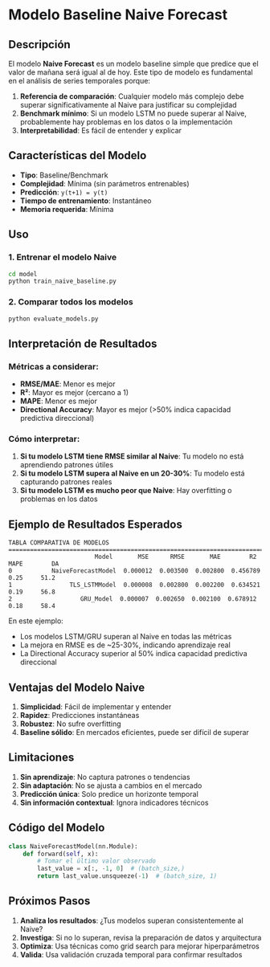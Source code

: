 # Modelo Baseline Naive Forecast

## Descripción

El modelo **Naive Forecast** es un modelo baseline simple que predice que el valor de mañana será igual al de hoy. Este tipo de modelo es fundamental en el análisis de series temporales porque:

1. **Referencia de comparación**: Cualquier modelo más complejo debe superar significativamente al Naive para justificar su complejidad
2. **Benchmark mínimo**: Si un modelo LSTM no puede superar al Naive, probablemente hay problemas en los datos o la implementación
3. **Interpretabilidad**: Es fácil de entender y explicar

## Características del Modelo

- **Tipo**: Baseline/Benchmark
- **Complejidad**: Mínima (sin parámetros entrenables)
- **Predicción**: `y(t+1) = y(t)`
- **Tiempo de entrenamiento**: Instantáneo
- **Memoria requerida**: Mínima

## Uso

### 1. Entrenar el modelo Naive

```bash
cd model
python train_naive_baseline.py
```

### 2. Comparar todos los modelos

```bash
python evaluate_models.py
```

## Interpretación de Resultados

### Métricas a considerar:

- **RMSE/MAE**: Menor es mejor
- **R²**: Mayor es mejor (cercano a 1)
- **MAPE**: Menor es mejor
- **Directional Accuracy**: Mayor es mejor (>50% indica capacidad predictiva direccional)

### Cómo interpretar:

1. **Si tu modelo LSTM tiene RMSE similar al Naive**: Tu modelo no está aprendiendo patrones útiles
2. **Si tu modelo LSTM supera al Naive en un 20-30%**: Tu modelo está capturando patrones reales
3. **Si tu modelo LSTM es mucho peor que Naive**: Hay overfitting o problemas en los datos

## Ejemplo de Resultados Esperados

```
TABLA COMPARATIVA DE MODELOS
================================================================================
                        Model       MSE      RMSE       MAE        R2      MAPE        DA
0           NaiveForecastModel  0.000012  0.003500  0.002800  0.456789    0.25     51.2
1                TLS_LSTMModel  0.000008  0.002800  0.002200  0.634521    0.19     56.8
2                   GRU_Model  0.000007  0.002650  0.002100  0.678912    0.18     58.4
```

En este ejemplo:
- Los modelos LSTM/GRU superan al Naive en todas las métricas
- La mejora en RMSE es de ~25-30%, indicando aprendizaje real
- La Directional Accuracy superior al 50% indica capacidad predictiva direccional

## Ventajas del Modelo Naive

1. **Simplicidad**: Fácil de implementar y entender
2. **Rapidez**: Predicciones instantáneas
3. **Robustez**: No sufre overfitting
4. **Baseline sólido**: En mercados eficientes, puede ser difícil de superar

## Limitaciones

1. **Sin aprendizaje**: No captura patrones o tendencias
2. **Sin adaptación**: No se ajusta a cambios en el mercado
3. **Predicción única**: Solo predice un horizonte temporal
4. **Sin información contextual**: Ignora indicadores técnicos

## Código del Modelo

```python
class NaiveForecastModel(nn.Module):
    def forward(self, x):
        # Tomar el último valor observado
        last_value = x[:, -1, 0]  # (batch_size,)
        return last_value.unsqueeze(-1)  # (batch_size, 1)
```

## Próximos Pasos

1. **Analiza los resultados**: ¿Tus modelos superan consistentemente al Naive?
2. **Investiga**: Si no lo superan, revisa la preparación de datos y arquitectura
3. **Optimiza**: Usa técnicas como grid search para mejorar hiperparámetros
4. **Valida**: Usa validación cruzada temporal para confirmar resultados
